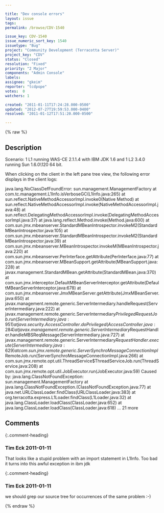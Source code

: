 ```yaml
---

title: "Dev console errors"
layout: issue
tags: 
permalink: /browse/CDV-1540

issue_key: CDV-1540
issue_numeric_sort_key: 1540
issuetype: "Bug"
project: "Community Development (Terracotta Server)"
project_key: "CDV"
status: "Closed"
resolution: "Fixed"
priority: "2 Major"
components: "Admin Console"
labels: 
assignee: "gkeim"
reporter: "tcdpope"
votes:  0
watchers: 1

created: "2011-01-11T17:24:28.000-0500"
updated: "2012-07-27T19:59:53.000-0400"
resolved: "2011-01-12T17:51:20.000-0500"

---
```




{% raw %}



## Description

<div markdown="1" class="description">

Scenario: 1 L1 running WAS-CE 2.1.1.4 with IBM JDK 1.6 and 1 L2 3.4.0 running Sun 1.6.0\120 64 bit.

When clicking on the client in the left pane tree view, the following error displays in the client logs:

java.lang.NoClassDefFoundError: sun.management.ManagementFactory
        at com.tc.management.L1Info.isVerboseGC(L1Info.java:265)
        at sun.reflect.NativeMethodAccessorImpl.invoke0(Native Method)
        at sun.reflect.NativeMethodAccessorImpl.invoke(NativeMethodAccessorImpl.java:48)
        at sun.reflect.DelegatingMethodAccessorImpl.invoke(DelegatingMethodAccessorImpl.java:37)
        at java.lang.reflect.Method.invoke(Method.java:600)
        at com.sun.jmx.mbeanserver.StandardMBeanIntrospector.invokeM2(StandardMBeanIntrospector.java:105)
        at com.sun.jmx.mbeanserver.StandardMBeanIntrospector.invokeM2(StandardMBeanIntrospector.java:39)
        at com.sun.jmx.mbeanserver.MBeanIntrospector.invokeM(MBeanIntrospector.java:220)
        at com.sun.jmx.mbeanserver.PerInterface.getAttribute(PerInterface.java:77)
        at com.sun.jmx.mbeanserver.MBeanSupport.getAttribute(MBeanSupport.java:228)
        at javax.management.StandardMBean.getAttribute(StandardMBean.java:370)
        at com.sun.jmx.interceptor.DefaultMBeanServerInterceptor.getAttribute(DefaultMBeanServerInterceptor.java:678)
        at com.sun.jmx.mbeanserver.JmxMBeanServer.getAttribute(JmxMBeanServer.java:650)
        at javax.management.remote.generic.ServerIntermediary.handleRequest(ServerIntermediary.java:222)
        at javax.management.remote.generic.ServerIntermediary$PrivilegedRequestJob.run(ServerIntermediary.java:951)
        at java.security.AccessController.doPrivileged(AccessController.java:284)
        at javax.management.remote.generic.ServerIntermediary$RequestHandler.handleMBSReqMessage(ServerIntermediary.java:727)
        at javax.management.remote.generic.ServerIntermediary$RequestHandler.execute(ServerIntermediary.java:629)
        at com.sun.jmx.remote.generic.ServerSynchroMessageConnectionImpl$RemoteJob.run(ServerSynchroMessageConnectionImpl.java:266)
        at com.sun.jmx.remote.opt.util.ThreadService$ThreadServiceJob.run(ThreadService.java:208)
        at com.sun.jmx.remote.opt.util.JobExecutor.run(JobExecutor.java:59)
Caused by: java.lang.ClassNotFoundException: sun.management.ManagementFactory
        at java.lang.ClassNotFoundException.<init>(ClassNotFoundException.java:77)
        at java.net.URLClassLoader.findClass(URLClassLoader.java:383)
        at org.terracotta.express.L1Loader.findClass(L1Loader.java:32)
        at java.lang.ClassLoader.loadClass(ClassLoader.java:652)
        at java.lang.ClassLoader.loadClass(ClassLoader.java:618)
        ... 21 more


</div>

## Comments


{:.comment-heading}
### **Tim Eck** <span class="date">2011-01-11</span>

<div markdown="1" class="comment">

That looks like a stupid problem with an import statement in L1Info. Too bad it turns into this awful exception in ibm jdk 


</div>


{:.comment-heading}
### **Tim Eck** <span class="date">2011-01-11</span>

<div markdown="1" class="comment">

we should grep our source tree for occurrences of the same problem :-)


</div>



{% endraw %}
